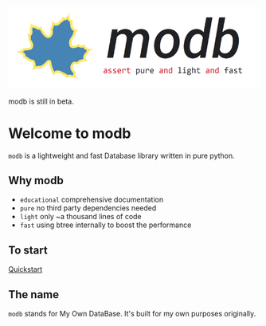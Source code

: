 ![modbgithub](./docs/images/modb.png)

 modb is still in beta.

# Welcome to modb

`modb` is a lightweight and fast Database library written in pure python.

## Why modb
* `educational` comprehensive documentation
* `pure` no third party dependencies needed
* `light` only ~a thousand lines of code
* `fast` using btree internally to boost the performance

## To start
[Quickstart](https://modb.readthedocs.io/en/latest/Quickstart/)

## The name
`modb` stands for My Own DataBase. It's built for my own purposes originally.
